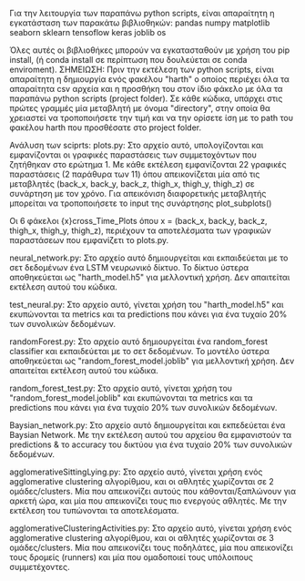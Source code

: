 Για την λειτουργία των παραπάνω python scripts, είναι απαραίτητη η εγκατάσταση των παρακάτω βιβλιοθηκών:
pandas
numpy
matplotlib
seaborn
sklearn
tensoflow
keras
joblib
os

Όλες αυτές οι βιβλιοθήκες μπορούν να εγκατασταθούν με χρήση του pip install, (ή conda install σε περίπτωση που δουλεύεται σε conda enviroment).
ΣΗΜΕΙΩΣΗ: Πριν την εκτέλεση των python scripts, είναι απαραίτητη η δημιουργία ενός φακέλου "harth" ο οποίος περιέχει όλα τα απαραίτητα csv αρχεία και η προσθήκη του στον ίδιο φάκελο με όλα τα παραπάνω python scripts (project folder). 
Σε κάθε κώδικα, υπάρχει στις πρώτες γραμμές μία μεταβλητή με όνομα "directory", στην οποία θα χρειαστεί να τροποποιήσετε την τιμή και να την ορίσετε ίση με το path του φακέλου harth που προσθέσατε στο project folder. 

Ανάλυση των sciprts:
plots.py: Στο αρχείο αυτό, υπολογίζονται και εμφανίζονται οι γραφικές παραστάσεις των συμμετοχόντων που ζητήθηκαν στο ερώτημα 1. Με κάθε εκτέλεση εμφανίζονται 22 γραφικές παραστάσεις (2 παράθυρα των 11) όπου απεικονίζεται μία από τις μεταβλητές (back_x, back_y, back_z, thigh_x, thigh_y, thigh_z) σε συνάρτηση με τον χρόνο. 
Για απεικόνιση διαφορετικής μεταβλητής μπορείται να τροποποιήσετε το input της συνάρτησης plot_subplots()

Οι 6 φάκελοι {x}cross_Time_Plots όπου x = (back_x, back_y, back_z, thigh_x, thigh_y, thigh_z), περιέχουν τα αποτελέσματα των γραφικών παραστάσεων που εμφανίζετι το plots.py. 
  
neural_network.py: Στο αρχείο αυτό δημιουργείται και εκπαιδεύεται με το σετ δεδομένων ένα LSTM νευρωνικό δίκτυο. Το δίκτυο ύστερα αποθηκεύεται ως "harth_model.h5" για μελλοντική χρήση. Δεν απαιτείται εκτέλεση αυτού του κώδικα.

test_neural.py: Στο αρχείο αυτό, γίνεται χρήση του "harth_model.h5" και εκυπώνονται τα metrics και τα predictions που κάνει για ένα τυχαίο 20% των συνολικών δεδομένων. 

randomForest.py: Στο αρχείο αυτό δημιουργείται ένα random_forest classifier και εκπαιδεύεται με το σετ δεδομένων. Το μοντέλο ύστερα αποθηκεύεται ως "random_forest_model.joblib" για μελλοντική χρήση. Δεν απαιτείται εκτέλεση αυτού του κώδικα.

random_forest_test.py:  Στο αρχείο αυτό, γίνεται χρήση του "random_forest_model.joblib" και εκυπώνονται τα metrics και τα predictions που κάνει για ένα τυχαίο 20% των συνολικών δεδομένων. 

Baysian_network.py: Στο αρχείο αυτό δημιουργείται και εκπεδεύεται ένα Baysian Network. Με την εκτέλεση αυτού του αρχείου θα εμφανιστούν τα predictions & το accuracy του δικτύου για ένα τυχαίο 20% των συνολικών δεδομένων. 

agglomerativeSittingLying.py: Στο αρχείο αυτό, γίνεται χρήση ενός agglomerative clustering αλγορίθμου, και οι αθλητές χωρίζονται σε 2 ομάδες/clusters. Μία που απεικονίζει αυτούς που κάθονται/ξαπλώνουν για αρκετή ώρα, και μία που απεικονίζει τους πιο ενεργούς αθλητές. Με την εκτέλεση του τυπώνονται τα αποτελέσματα.

agglomerativeClusteringActivities.py: Στο αρχείο αυτό, γίνεται χρήση ενός agglomerative clustering αλγορίθμου, και οι αθλητές χωρίζονται σε 3 ομάδες/clusters. Μία που απεικονίζει τους ποδηλάτες, μία που απεικονίζει τους δρομείς (runners) και μία που ομαδοποιεί τους υπόλοιπους συμμετέχοντες. 


